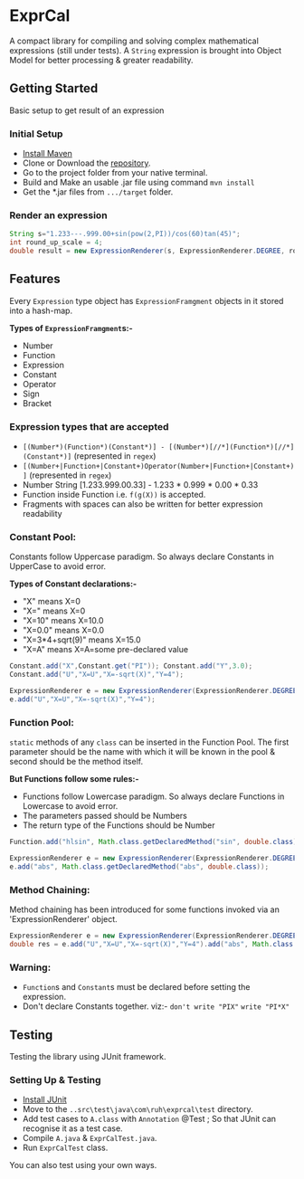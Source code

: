 # ExprCal
A compact library for compiling and solving complex mathematical expressions (still under tests).
A `String` expression is brought into Object Model for better processing & greater readability.

## Getting Started
Basic setup to get result of an expression
### Initial Setup
* [Install Maven](https://www.tutorialspoint.com/maven/maven_environment_setup.htm)
* Clone or Download the [repository](https://github.com/hRupanjan/ExprCal).
* Go to the project folder from your native terminal.
* Build and Make an usable .jar file using command `mvn install`
* Get the *.jar files from `.../target` folder.

### Render an expression
```java
String s="1.233---.999.00+sin(pow(2,PI))/cos(60)tan(45)";
int round_up_scale = 4;
double result = new ExpressionRenderer(s, ExpressionRenderer.DEGREE, round_up_scale).render().getResult();
```

## Features
Every `Expression` type object has `ExpressionFramgment` objects in it stored into a hash-map.

**Types of `ExpressionFramgment`s:-**
* Number
* Function
* Expression
* Constant
* Operator
* Sign
* Bracket

### Expression types that are accepted 
* `[(Number*)(Function*)(Constant*)] - [(Number*)[//*](Function*)[//*](Constant*)]` (represented in `regex`)
* `[(Number+|Function+|Constant+)Operator(Number+|Function+|Constant+)]` (represented in `regex`)
* Number String [1.233.999.00.33] - 1.233 * 0.999 * 0.00 * 0.33
* Function inside Function i.e. `f(g(X))` is accepted.
* Fragments with spaces can also be written for better expression readability

### Constant Pool:
Constants follow Uppercase paradigm. So always declare Constants in UpperCase to avoid error.

**Types of Constant declarations:-**
* "X" means X=0
* "X=" means X=0
* "X=10" means X=10.0
* "X=0.0" means X=0.0
* "X=3*4+sqrt(9)" means X=15.0
* "X=A" means X=A=some pre-declared value
```java
Constant.add("X",Constant.get("PI")); Constant.add("Y",3.0);
Constant.add("U","X=U","X=-sqrt(X)","Y=4");
```
```java
ExpressionRenderer e = new ExpressionRenderer(ExpressionRenderer.DEGREE, 4);
e.add("U","X=U","X=-sqrt(X)","Y=4");
```

### Function Pool:
`static` methods of any `class` can be inserted in the Function Pool.
The first parameter should be the name with which it will be known in the pool & second should be the method itself.

**But Functions follow some rules:-**
* Functions follow Lowercase paradigm. So always declare Functions in Lowercase to avoid error.
* The parameters passed should be Numbers
* The return type of the Functions should be Number
```java
Function.add("hlsin", Math.class.getDeclaredMethod("sin", double.class));
```
```java
ExpressionRenderer e = new ExpressionRenderer(ExpressionRenderer.DEGREE, 4);
e.add("abs", Math.class.getDeclaredMethod("abs", double.class));
```

### Method Chaining:
Method chaining has been introduced for some functions invoked via an 'ExpressionRenderer' object.
```java
ExpressionRenderer e = new ExpressionRenderer(ExpressionRenderer.DEGREE, 4);
double res = e.add("U","X=U","X=-sqrt(X)","Y=4").add("abs", Math.class.getDeclaredMethod("abs", double.class)).setExpression(s).render().getResult();
```
### Warning:
* `Function`s and `Constant`s must be declared before setting the expression.
* Don't declare Constants together. viz:- `don't write "PIX"` `write "PI*X"`


## Testing
Testing the library using JUnit framework.
### Setting Up & Testing
* [Install JUnit](https://www.tutorialspoint.com/junit/junit_environment_setup.htm)
* Move to the `..src\test\java\com\ruh\exprcal\test` directory.
* Add test cases to `A.class` with `Annotation` @Test ; So that JUnit can recognise it as a test case.
* Compile `A.java` & `ExprCalTest.java`.
* Run `ExprCalTest` class.

You can also test using your own ways.